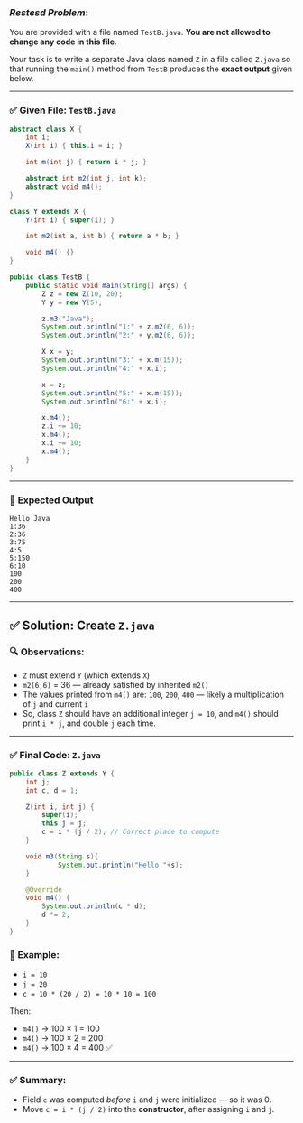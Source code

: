 ### ***Restesd Problem***:
You are provided with a file named `TestB.java`. **You are not allowed to change any code in this file**.

Your task is to write a separate Java class named `Z` in a file called `Z.java` so that running the `main()` method from `TestB` produces the **exact output** given below.

---

### ✅ **Given File: `TestB.java`**

```java
abstract class X {
    int i;
    X(int i) { this.i = i; }

    int m(int j) { return i * j; }

    abstract int m2(int j, int k);
    abstract void m4();
}

class Y extends X {
    Y(int i) { super(i); }

    int m2(int a, int b) { return a * b; }

    void m4() {}
}

public class TestB {
    public static void main(String[] args) {
        Z z = new Z(10, 20);
        Y y = new Y(5);

        z.m3("Java");
        System.out.println("1:" + z.m2(6, 6));
        System.out.println("2:" + y.m2(6, 6));

        X x = y;
        System.out.println("3:" + x.m(15));
        System.out.println("4:" + x.i);

        x = z;
        System.out.println("5:" + x.m(15));
        System.out.println("6:" + x.i);

        x.m4();
        z.i += 10;
        x.m4();
        x.i += 10;
        x.m4();
    }
}
```

---

### 🎯 **Expected Output**

```
Hello Java
1:36
2:36
3:75
4:5
5:150
6:10
100
200
400
```

---

## ✅ **Solution: Create `Z.java`**

### 🔍 Observations:
- `Z` must extend `Y` (which extends `X`)
- `m2(6,6)` = 36 — already satisfied by inherited `m2()`
- The values printed from `m4()` are: `100`, `200`, `400` — likely a multiplication of `j` and current `i`
- So, class `Z` should have an additional integer `j = 10`, and `m4()` should print `i * j`, and double `j` each time.

---

### ✅ **Final Code: `Z.java`**

```java
public class Z extends Y {
    int j;
    int c, d = 1;

    Z(int i, int j) {
        super(i);
        this.j = j;
        c = i * (j / 2); // Correct place to compute
    }

    void m3(String s){
            System.out.println("Hello "+s);
    }

    @Override
    void m4() {
        System.out.println(c * d);
        d *= 2;
    }
}
```

### 🧪 Example:
- `i = 10`
- `j = 20`
- `c = 10 * (20 / 2) = 10 * 10 = 100`

Then:
- `m4()` → 100 × 1 = 100
- `m4()` → 100 × 2 = 200
- `m4()` → 100 × 4 = 400 ✅

---

### ✅ Summary:
- Field `c` was computed *before* `i` and `j` were initialized — so it was 0.
- Move `c = i * (j / 2)` into the **constructor**, after assigning `i` and `j`.
